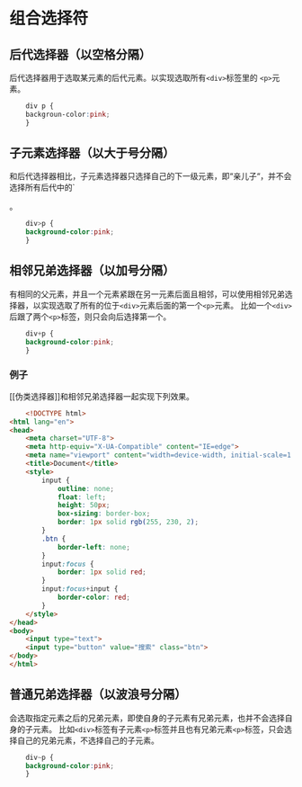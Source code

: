 # 组合选择符
## 后代选择器（以空格分隔）
后代选择器用于选取某元素的后代元素。以实现选取所有`<div>`标签里的 `<p>`元素。

```css
	div p {
	backgroun-color:pink;
	}
```
## 子元素选择器（以大于号分隔）
和后代选择器相比，子元素选择器只选择自己的下一级元素，即“亲儿子“，并不会选择所有后代中的`<p>。
```css
	div>p {
	background-color:pink;
	} 
```

## 相邻兄弟选择器（以加号分隔）
有相同的父元素，并且一个元素紧跟在另一元素后面且相邻，可以使用相邻兄弟选择器，以实现选取了所有的位于`<div>`元素后面的第一个`<p>`元素。
比如一个`<div>`后跟了两个`<p>`标签，则只会向后选择第一个。
```css
	div+p {
	background-color:pink;
	}
```

### 例子
[[伪类选择器]]和相邻兄弟选择器一起实现下列效果。
```html
	<!DOCTYPE html>
<html lang="en">
<head>
    <meta charset="UTF-8">
    <meta http-equiv="X-UA-Compatible" content="IE=edge">
    <meta name="viewport" content="width=device-width, initial-scale=1.0">
    <title>Document</title>
    <style>
        input {
            outline: none;
            float: left;
            height: 50px;
            box-sizing: border-box;
            border: 1px solid rgb(255, 230, 2);
        }
        .btn {
            border-left: none;
        }
        input:focus {
            border: 1px solid red;
        }
        input:focus+input {
            border-color: red;
        }
    </style>
</head>
<body>
    <input type="text">
    <input type="button" value="搜索" class="btn">
</body>
</html>
```


## 普通兄弟选择器（以波浪号分隔）
会选取指定元素之后的兄弟元素，即使自身的子元素有兄弟元素，也并不会选择自身的子元素。
比如`<div>`标签有子元素`<p>`标签并且也有兄弟元素`<p>`标签，只会选择自己的兄弟元素，不选择自己的子元素。
```css
	div~p {
	background-color:pink;
	}
```